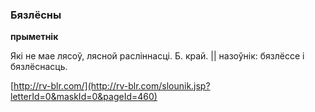 ### Бязлёсны
**прыметнік**

Які не мае лясоў, лясной расліннасці. Б. край. || назоўнік: бязлёссе і бязлёснасць.

<a rel="author">[http://rv-blr.com/](http://rv-blr.com/slounik.jsp?letterId=0&maskId=0&pageId=460)</a>
